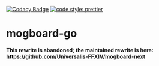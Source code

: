 [![Codacy Badge](https://app.codacy.com/project/badge/Grade/1c5f40e0ca34429cbd3902c5b88bb9dd)](https://www.codacy.com/gh/Universalis-FFXIV/mogboard-go/dashboard?utm_source=github.com&amp;utm_medium=referral&amp;utm_content=Universalis-FFXIV/mogboard-go&amp;utm_campaign=Badge_Grade) [![code style: prettier](https://img.shields.io/badge/code_style-prettier-ff69b4.svg?style=flat-square)](https://github.com/prettier/prettier)

# mogboard-go

**This rewrite is abandoned; the maintained rewrite is here: https://github.com/Universalis-FFXIV/mogboard-next**
